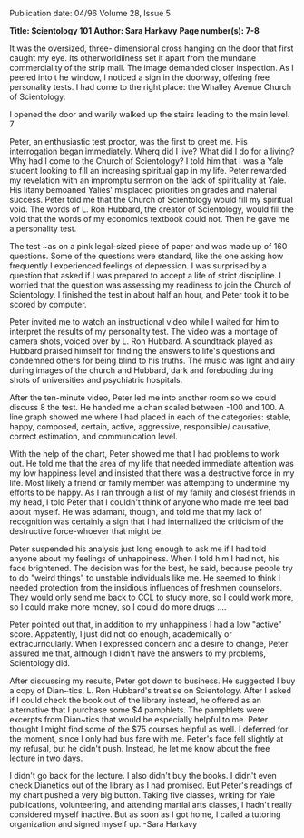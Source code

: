 Publication date: 04/96
Volume 28, Issue 5

**Title: Scientology 101**
**Author: Sara Harkavy**
**Page number(s): 7-8**

It was the oversized, three-
dimensional cross hanging on the 
door that first caught my eye. Its 
otherworldliness set it apart from the 
mundane commerciality of the strip 
mall. The image demanded closer 
inspection. As I peered into t he 
window, I noticed a sign in the doorway, 
offering free personality tests. I had come 
to the right place: the Whalley Avenue 
Church of Scientology. 


I opened the door and warily walked 
up the stairs leading to the main level. 
7 


Peter, an enthusiastic test proctor, was the 
first to greet me. His interrogation began 
immediately. Wherq did I live? What did I 
do for a living? Why had I come to the 
Church of Scientology? I told him that I 
was a Yale student looking to fill an 
increasing spiritual gap in my life. Peter 
rewarded my revelation with an 
impromptu sermon on the lack of 
spirituality at Yale. His litany 
bemoaned Yalies' misplaced 
priorities on grades and 
material success. Peter told 
me that the Church of 
Scientology would fill my 
spiritual void. The words of 
L. Ron Hubbard, the creator 
of Scientology, would fill the 
void that the words of my 
economics textbook could 
not. Then he gave me a 
personality test. 


The test ~as on a pink 
legal-sized piece of paper and 
was 
made 
up of 
160 
questions. Some of the questions were 
standard, like the one asking how 
frequently I experienced feelings of 
depression. I was surprised by a question 
that asked if I was prepared to accept a life 
of strict discipline. I worried that the 
question was assessing my readiness to 
join the Church of Scientology. I finished 
the test in about half an hour, and Peter 
took it to be scored by computer. 


Peter invited me to watch an 
instructional video while I waited for him 
to interpret the results of my personality 
test. The video was a montage of camera 
shots, voiced over by L. Ron Hubbard. A 
soundtrack played as Hubbard praised 
himself for finding the answers to life's 
questions and condemned others for being 
blind to his truths. The music was light 
and airy during images of the church and 
Hubbard, dark and foreboding during 
shots of universities and psychiatric 
hospitals. 


After the ten-minute video, Peter led 
me into another room so we could discuss 
8 
the test. He handed me a chan scaled 
between -100 and 100. A line graph 
showed me where I had placed in each of 
the categories: stable, happy, composed, 
certain, active, aggressive, responsible/ 
causative, correct estimation, and 
communication level. 


With the help of the chart, Peter 
showed me that I had problems to work 
out. He told me that the area of my life 
that needed immediate attention was my 
low happiness level and insisted that there 
was a destructive force in my life. Most 
likely a friend or family member was 
attempting to undermine my efforts to be 
happy. As I ran through a list of my family 
and closest friends in my head, I told 
Peter that I couldn't think of anyone who 
made me feel bad about myself. He was 
adamant, though, and told me that my 
lack of recognition was certainly a sign 
that I had internalized the criticism of the 
destructive force-whoever that might be. 


Peter suspended his analysis just long 
enough to ask me if I had told anyone 
about my feelings of unhappiness. When I 
told him I had not, his face brightened. 
The decision was for the best, he said, 
because people try to do "weird things" to 
unstable individuals like me. He seemed 
to think I needed protection from the 
insidious influences of freshmen 
counselors. They would only send me 
back to CCL to study more, so I could 
work more, so I could make more money, 
so I could do more drugs .... 


Peter pointed out that, in addition to 
my unhappiness I had a low "active" score. 
Appatently, I just did not do enough, 
academically or extracurricularly. When I 
expressed concern and a desire to change, 
Peter assured me that, although I didn't 
have the answers to my problems, 
Scientology did. 


After discussing my results, Peter got 
down to business. He suggested I buy a 
copy of Dian~tics, L. Ron Hubbard's 
treatise on Scientology. After I asked if I 
could check the book out of the library 
instead, he offered as an alternative that I 
purchase some $4 pamphlets. The 
pamphlets were excerpts from Dian~tics 
that would be especially helpful to me. 
Peter thought I might find some of the 
$75 courses helpful as well. I deferred for 
the moment, since I only had bus fare 
with me. Peter's face fell slightly at my 
refusal, but he didn't push. Instead, he let 
me know about the free lecture in two 
days. 


I didn't go back for the lecture. I also 
didn't buy the books. I didn't even check 
Dianetics out of the library as I had 
promised. But Peter's readings of my chart 
pushed a very big button. Taking five 
classes, writing for Yale publications, 
volunteering, and attending martial arts 
classes, I hadn't really considered myself 
inactive. But as soon as I got home, I 
called a tutoring organization and signed 
myself up. 
-Sara Harkavy